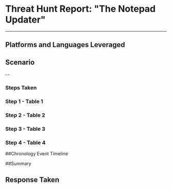 # Threat Hunt Report: "The Notepad Updater"

---
## Platforms and Languages Leveraged

## Scenario

--

### Steps Taken

### Step 1 - Table 1

### Step 2 - Table 2

### Step 3 - Table 3

### Step 4 - Table 4

##Chronology Event Timeline


##Summary

## Response Taken
